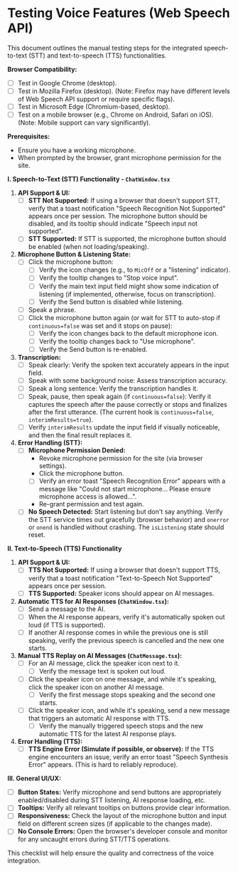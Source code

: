 # Testing Voice Features (Web Speech API)

This document outlines the manual testing steps for the integrated speech-to-text (STT) and text-to-speech (TTS) functionalities.

**Browser Compatibility:**
- [ ] Test in Google Chrome (desktop).
- [ ] Test in Mozilla Firefox (desktop). (Note: Firefox may have different levels of Web Speech API support or require specific flags).
- [ ] Test in Microsoft Edge (Chromium-based, desktop).
- [ ] Test on a mobile browser (e.g., Chrome on Android, Safari on iOS). (Note: Mobile support can vary significantly).

**Prerequisites:**
- Ensure you have a working microphone.
- When prompted by the browser, grant microphone permission for the site.

**I. Speech-to-Text (STT) Functionality - `ChatWindow.tsx`**

1.  **API Support & UI:**
    - [ ] **STT Not Supported:** If using a browser that doesn't support STT, verify that a toast notification "Speech Recognition Not Supported" appears once per session. The microphone button should be disabled, and its tooltip should indicate "Speech input not supported".
    - [ ] **STT Supported:** If STT is supported, the microphone button should be enabled (when not loading/speaking).
2.  **Microphone Button & Listening State:**
    - [ ] Click the microphone button:
        - [ ] Verify the icon changes (e.g., to `MicOff` or a "listening" indicator).
        - [ ] Verify the tooltip changes to "Stop voice input".
        - [ ] Verify the main text input field might show some indication of listening (if implemented, otherwise, focus on transcription).
        - [ ] Verify the Send button is disabled while listening.
    - [ ] Speak a phrase.
    - [ ] Click the microphone button again (or wait for STT to auto-stop if `continuous=false` was set and it stops on pause):
        - [ ] Verify the icon changes back to the default microphone icon.
        - [ ] Verify the tooltip changes back to "Use microphone".
        - [ ] Verify the Send button is re-enabled.
3.  **Transcription:**
    - [ ] Speak clearly: Verify the spoken text accurately appears in the input field.
    - [ ] Speak with some background noise: Assess transcription accuracy.
    - [ ] Speak a long sentence: Verify the transcription handles it.
    - [ ] Speak, pause, then speak again (if `continuous=false`): Verify it captures the speech after the pause correctly or stops and finalizes after the first utterance. (The current hook is `continuous=false`, `interimResults=true`).
    - [ ] Verify `interimResults` update the input field if visually noticeable, and then the final result replaces it.
4.  **Error Handling (STT):**
    - [ ] **Microphone Permission Denied:**
        - Revoke microphone permission for the site (via browser settings).
        - Click the microphone button.
        - [ ] Verify an error toast "Speech Recognition Error" appears with a message like "Could not start microphone... Please ensure microphone access is allowed...".
        - Re-grant permission and test again.
    - [ ] **No Speech Detected:** Start listening but don't say anything. Verify the STT service times out gracefully (browser behavior) and `onerror` or `onend` is handled without crashing. The `isListening` state should reset.

**II. Text-to-Speech (TTS) Functionality**

1.  **API Support & UI:**
    - [ ] **TTS Not Supported:** If using a browser that doesn't support TTS, verify that a toast notification "Text-to-Speech Not Supported" appears once per session.
    - [ ] **TTS Supported:** Speaker icons should appear on AI messages.
2.  **Automatic TTS for AI Responses (`ChatWindow.tsx`):**
    - [ ] Send a message to the AI.
    - [ ] When the AI response appears, verify it's automatically spoken out loud (if TTS is supported).
    - [ ] If another AI response comes in while the previous one is still speaking, verify the previous speech is cancelled and the new one starts.
3.  **Manual TTS Replay on AI Messages (`ChatMessage.tsx`):**
    - [ ] For an AI message, click the speaker icon next to it.
        - [ ] Verify the message text is spoken out loud.
    - [ ] Click the speaker icon on one message, and while it's speaking, click the speaker icon on another AI message.
        - [ ] Verify the first message stops speaking and the second one starts.
    - [ ] Click the speaker icon, and while it's speaking, send a new message that triggers an automatic AI response with TTS.
        - [ ] Verify the manually triggered speech stops and the new automatic TTS for the latest AI response plays.
4.  **Error Handling (TTS):**
    - [ ] **TTS Engine Error (Simulate if possible, or observe):** If the TTS engine encounters an issue, verify an error toast "Speech Synthesis Error" appears. (This is hard to reliably reproduce).

**III. General UI/UX:**
- [ ] **Button States:** Verify microphone and send buttons are appropriately enabled/disabled during STT listening, AI response loading, etc.
- [ ] **Tooltips:** Verify all relevant tooltips on buttons provide clear information.
- [ ] **Responsiveness:** Check the layout of the microphone button and input field on different screen sizes (if applicable to the changes made).
- [ ] **No Console Errors:** Open the browser's developer console and monitor for any uncaught errors during STT/TTS operations.

This checklist will help ensure the quality and correctness of the voice integration.
